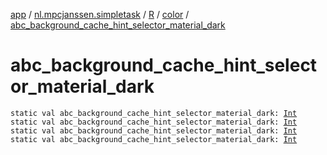[app](../../../index.md) / [nl.mpcjanssen.simpletask](../../index.md) / [R](../index.md) / [color](index.md) / [abc_background_cache_hint_selector_material_dark](.)

# abc_background_cache_hint_selector_material_dark

`static val abc_background_cache_hint_selector_material_dark: `[`Int`](https://kotlinlang.org/api/latest/jvm/stdlib/kotlin/-int/index.html)
`static val abc_background_cache_hint_selector_material_dark: `[`Int`](https://kotlinlang.org/api/latest/jvm/stdlib/kotlin/-int/index.html)
`static val abc_background_cache_hint_selector_material_dark: `[`Int`](https://kotlinlang.org/api/latest/jvm/stdlib/kotlin/-int/index.html)
`static val abc_background_cache_hint_selector_material_dark: `[`Int`](https://kotlinlang.org/api/latest/jvm/stdlib/kotlin/-int/index.html)
